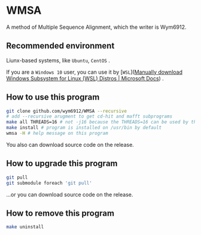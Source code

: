 # WMSA

A method of Multiple Sequence Alignment, which the writer is Wym6912.

## Recommended environment

Liunx-based systems, like `Ubuntu`, `CentOS` .

If you are a `Windows 10` user, you can use it by  [`WSL`]([Manually download Windows Subsystem for Linux (WSL) Distros | Microsoft Docs](https://docs.microsoft.com/en-us/windows/wsl/install-manual)) .

## How to use this program

```bash
git clone github.com/wym6912/WMSA --recursive 
# add --recursive arugment to get cd-hit and mafft subprograms
make all THREADS=16 # not -j16 because the THREADS=16 can be used by the subprograms
make install # program is installed on /usr/bin by default
wmsa -H # help message on this program
```

You also can download source code on the release. 

## How to upgrade this program

```bash
git pull
git submodule foreach 'git pull'
```

...or you can download source code on the release.

## How to remove this program

```bash
make uninstall
```

